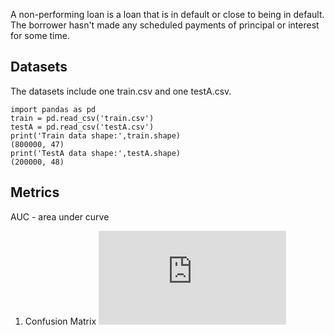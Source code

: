 A non-performing loan is a loan that is in default or close to being in default. The borrower hasn't made any scheduled payments of principal or interest for some time.

## Datasets
The datasets include one train.csv and one testA.csv. 

    import pandas as pd
    train = pd.read_csv('train.csv')
    testA = pd.read_csv('testA.csv')
    print('Train data shape:',train.shape) 
    (800000, 47)
    print('TestA data shape:',testA.shape)
    (200000, 48)

## Metrics
AUC - area under curve
1.  Confusion Matrix
![](https://manisha-sirsat.blogspot.com/2019/04/confusion-matrix.html)  
